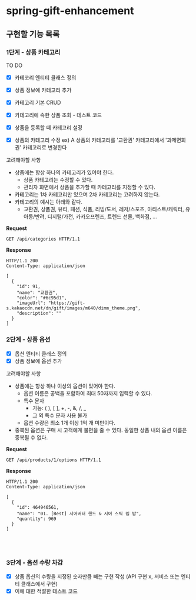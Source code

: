 # spring-gift-enhancement

## 구현할 기능 목록

### 1단계 - 상품 카테고리

TO DO
- [x] 카테코리 엔티티 클래스 정의
- [x] 상품 정보에 카테고리 추가


- [x] 카테고리 기본 CRUD
- [x] 카테고리에 속한 상품 조회 - 테스트 코드
- [x] 상품을 등록할 떼 카테고리 설정
- [x] 상품의 카테고리 수정 ex) A 상품의 카테고리를 '교환권' 카테고리에서 '과제면회권' 카테고리로 변경한다

고려해야할 사항
- 상품에는 항상 하나의 카테고리가 있어야 한다.
    - 상품 카테고리는 수정할 수 있다.
    - 관리자 화면에서 상품을 추가할 때 카테고리를 지정할 수 있다.
- 카테고리는 1차 카테고리만 있으며 2차 카테고리는 고려하지 않는다.
- 카테고리의 예시는 아래와 같다.
  - 교환권, 상품권, 뷰티, 패션, 식품, 리빙/도서, 레저/스포츠, 아티스트/캐릭터, 유아동/반려, 디지털/가전, 카카오프렌즈, 트렌드 선물, 백화점, ...

**Request**
```http request
GET /api/categories HTTP/1.1
```

**Response**
```http request
HTTP/1.1 200 
Content-Type: application/json

[
  {
    "id": 91,
    "name": "교환권",
    "color": "#6c95d1",
    "imageUrl": "https://gift-s.kakaocdn.net/dn/gift/images/m640/dimm_theme.png",
    "description": ""
  }
]

```

### 2단계 - 상품 옵션

- [x] 옵션 엔티티 클래스 정의
- [x] 상품 정보에 옵션 추가

고려해야할 사항

- 상품에는 항상 하나 이상의 옵션이 있어야 한다.
  - 옵션 이름은 공백을 포함하여 최대 50자까지 입력할 수 있다.
  - 특수 문자
    - 가능: ( ), [ ], +, -, &, /, _
    - 그 외 특수 문자 사용 불가
  - 옵션 수량은 최소 1개 이상 1억 개 미만이다.
- 중복된 옵션은 구매 시 고객에게 불편을 줄 수 있다. 동일한 상품 내의 옵션 이름은 중복될 수 없다.

**Request**
```http request
GET /api/products/1/options HTTP/1.1
```

**Response**
```http request
HTTP/1.1 200 
Content-Type: application/json

[
  {
    "id": 464946561,
    "name": "01. [Best] 시어버터 핸드 & 시어 스틱 립 밤",
    "quantity": 969
  }
]
```
<br></br>
### 3단계 - 옵션 수량 차감

- [x] 상품 옵션의 수량을 지정된 숫자만큼 빼는 구현 작성 (API 구현 x, 서비스 또는 엔티티 클래스에서 구현)
- [x] 이에 대한 적절한 테스트 코드
